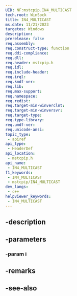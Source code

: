 ```yaml
---
UID: NF:mstcpip.IN4_MULTICAST
tech.root: WinSock
title: IN4_MULTICAST
ms.date: 11/21/2023
targetos: Windows
description: 
prerelease: false
req.assembly: 
req.construct-type: function
req.ddi-compliance: 
req.dll: 
req.header: mstcpip.h
req.idl: 
req.include-header: 
req.irql: 
req.kmdf-ver: 
req.lib: 
req.max-support: 
req.namespace: 
req.redist: 
req.target-min-winverclnt: 
req.target-min-winversvr: 
req.target-type: 
req.type-library: 
req.umdf-ver: 
req.unicode-ansi: 
topic_type:
 - apiref
api_type:
 - HeaderDef
api_location:
 - mstcpip.h
api_name:
 - IN4_MULTICAST
f1_keywords:
 - IN4_MULTICAST
 - mstcpip/IN4_MULTICAST
dev_langs:
 - c++
helpviewer_keywords:
 - IN4_MULTICAST
---
```


## -description

## -parameters

### -param i

## -remarks

## -see-also

